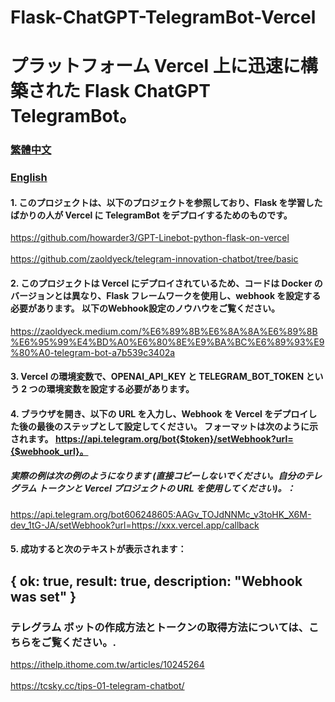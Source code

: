# Flask-ChatGPT-TelegramBot-Vercel
# プラットフォーム Vercel 上に迅速に構築された Flask ChatGPT TelegramBot。


### [繁體中文](https://github.com/pyfbsdk59/Flask-ChatGPT-TelegramBot-Vercel/blob/main/README.md)
### [English](https://github.com/pyfbsdk59/Flask-ChatGPT-TelegramBot-Vercel/blob/main/README_en.md)


#### 1. このプロジェクトは、以下のプロジェクトを参照しており、Flask を学習したばかりの人が Vercel に TelegramBot をデプロイするためのものです。

https://github.com/howarder3/GPT-Linebot-python-flask-on-vercel<br><br>
https://github.com/zaoldyeck/telegram-innovation-chatbot/tree/basic

#### 2. このプロジェクトは Vercel にデプロイされているため、コードは Docker のバージョンとは異なり、Flask フレームワークを使用し、webhook を設定する必要があります。 以下のWebhook設定のノウハウをご覧ください。

https://zaoldyeck.medium.com/%E6%89%8B%E6%8A%8A%E6%89%8B%E6%95%99%E4%BD%A0%E6%80%8E%E9%BA%BC%E6%89%93%E9%80%A0-telegram-bot-a7b539c3402a

#### 3. Vercel の環境変数で、OPENAI_API_KEY と TELEGRAM_BOT_TOKEN という 2 つの環境変数を設定する必要があります。

#### 4. ブラウザを開き、以下の URL を入力し、Webhook を Vercel をデプロイした後の最後のステップとして設定してください。 フォーマットは次のように示されます。 https://api.telegram.org/bot{$token}/setWebhook?url={$webhook_url}。

##### 実際の例は次の例のようになります (直接コピーしないでください。自分のテレグラム トークンと Vercel プロジェクトの URL を使用してください)。：


https://api.telegram.org/bot606248605:AAGv_TOJdNNMc_v3toHK_X6M-dev_1tG-JA/setWebhook?url=https://xxx.vercel.app/callback


#### 5. 成功すると次のテキストが表示されます：

{
  ok: true,
  result: true,
  description: "Webhook was set"
}
------
### テレグラム ボットの作成方法とトークンの取得方法については、こちらをご覧ください。. 
https://ithelp.ithome.com.tw/articles/10245264<br><br>
https://tcsky.cc/tips-01-telegram-chatbot/

